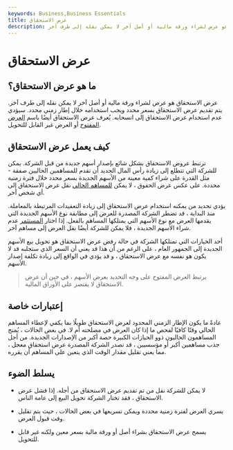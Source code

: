 ```yaml
---
keywords: Business,Business Essentials
title: عرض الاستحقاق
description: عرض الاستحقاق هو عرض لشراء ورقة مالية أو أصل آخر لا يمكن نقله إلى طرف آخر.
---
```


# عرض الاستحقاق
## ما هو عرض الاستحقاق؟

عرض الاستحقاق هو عرض لشراء ورقة مالية أو أصل آخر لا يمكن نقله إلى طرف آخر. يتم تقديم عرض الاستحقاق بسعر محدد ويجب استخدامه خلال إطار زمني محدد. سيؤدي عدم استخدام عرض الاستحقاق إلى انسحابه. يُعرف عرض الاستحقاق أيضًا باسم [العرض المفتوح](/openoffer) أو العرض غير القابل للتحويل.

## كيف يعمل عرض الاستحقاق

ترتبط عروض الاستحقاق بشكل شائع بإصدار أسهم جديدة من قبل الشركة. يمكن للشركة التي تتطلع إلى زيادة رأس المال الجديد أن تقدم للمساهمين الحاليين صفقة - مثل القدرة على شراء كمية معينة من الأسهم الجديدة بسعر محدد خلال فترة زمنية محددة. على عكس عرض الحقوق ، لا يمكن [للمساهم الحالي](/shareholder) نقل عرض الاستحقاق إلى أي شخص آخر.

يؤدي تحديد من يمكنه استخدام عرض الاستحقاق إلى زيادة التعقيدات المرتبطة بالمعاملة. منذ البداية ، قد تضطر الشركة المصدرة للعرض إلى مطابقة نوع الأسهم الجديدة التي يقدمها العرض مع نوع الأسهم التي يمتلكها المساهم بالفعل. إذا اختار [المستثمر](/investor) عدم شراء الأسهم الجديدة ، فلا يمكن للشركة أيضًا نقل العرض إلى مساهم آخر.

أحد الخيارات التي تمتلكها الشركة في حالة رفض عرض الاستحقاق هو تحويل بيع الأسهم الجديدة إلى الجمهور العام ، على الرغم من أن هذا قد يعني أن السعر الذي ستجلبه قد لا يكون هو نفسه مع عرض الاستحقاق ، و قد يؤدي في الواقع إلى زيادة تكلفة إصدار الأسهم.

> يرتبط العرض المفتوح على وجه التحديد بعرض الأسهم ، في حين أن عرض الاستحقاق لا يقتصر على الأوراق المالية.

>

## إعتبارات خاصة

عادةً ما يكون الإطار الزمني المحدود لعرض الاستحقاق طويلًا بما يكفي لإعطاء المساهم الحالي وقتًا كافيًا لفحص ما إذا كان العرض في مصلحته أم لا. في بعض الحالات ، يُمنح المساهمون الحاليون ذوو الحيازات الكبيرة حصة أكبر من الإصدارات الجديدة. من أجل جذب مساهمين أكبر أو مؤسسيين ، قد تصدر الشركة المصدرة عرض استحقاق معجل ، مما يعني تقليل مقدار الوقت الذي يتعين على المساهم أن يقرره.

## يسلط الضوء

- لا يمكن للشركة نقل من تم تقديم عرض الاستحقاق من أجله. إذا فشل عرض الاستحقاق ، فقد تختار الشركة تحويل البيع إلى عامة الناس.

- يسري العرض لفترة زمنية محددة ويمكن تسريعها في بعض الحالات ، حيث يتم تقليل وقت قبول العرض.

- يسمح عرض الاستحقاق بشراء أصل أو ورقة مالية بسعر معين ولكنه غير قابل للتحويل.

